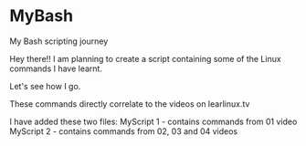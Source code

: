 # MyBash
My Bash scripting journey

Hey there!! I am planning to create a script containing some of the Linux commands I have learnt. 

Let's see how I go.

These commands directly correlate to the videos on learlinux.tv

I have added these two files:
MyScript 1 - contains commands from 01 video
MyScript 2 - contains commands from 02, 03 and 04 videos
